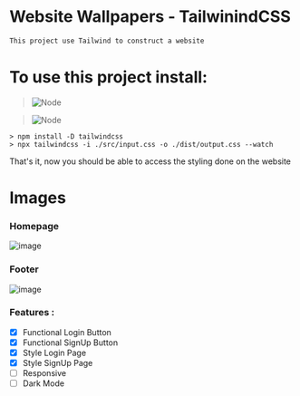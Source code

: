 # Website Wallpapers - TailwinindCSS

```js
This project use Tailwind to construct a website
```

# To use this project install:

> ![Node](https://img.shields.io/badge/Node-%E2%89%A5%20v16.10.0-green?style=for-the-badge&logo=node.js&color=blue)

> ![Node](https://img.shields.io/badge/Tailwindcss-%E2%89%A5%20v3.2.4-green?style=for-the-badge&logo=tailwindcss&color=blue)

    > npm install -D tailwindcss
    > npx tailwindcss -i ./src/input.css -o ./dist/output.css --watch
    
That's it, now you should be able to access the styling done on the website

# Images
### Homepage
![image](https://user-images.githubusercontent.com/97129532/209883055-7580bf59-d043-42a8-ac13-964c20a6333f.png)

### Footer
![image](https://user-images.githubusercontent.com/97129532/209883113-b38be0b7-fe25-42ba-b31d-f3d05edfe404.png)

### Features :
- [X] Functional Login Button 
- [X] Functional SignUp Button
- [X] Style Login Page
- [X] Style SignUp Page
- [ ] Responsive
- [ ] Dark Mode
